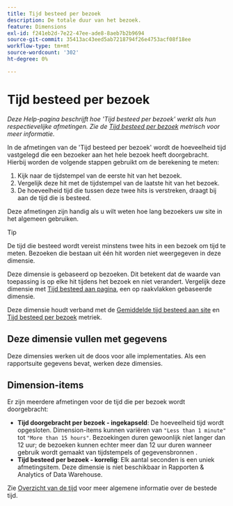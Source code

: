 ```yaml
---
title: Tijd besteed per bezoek
description: De totale duur van het bezoek.
feature: Dimensions
exl-id: f241eb2d-7e22-47ee-ade8-8aeb7b2b9694
source-git-commit: 35413ac43eed5ab7218794f26e4753acf08f18ee
workflow-type: tm+mt
source-wordcount: '302'
ht-degree: 0%

---
```


# Tijd besteed per bezoek

*Deze Help-pagina beschrijft hoe &#39;Tijd besteed per bezoek&#39; werkt als hun respectievelijke afmetingen. Zie de [Tijd besteed per bezoek](../metrics/time-spent-per-visit.md) metrisch voor meer informatie.*

In de afmetingen van de &#39;Tijd besteed per bezoek&#39; wordt de hoeveelheid tijd vastgelegd die een bezoeker aan het hele bezoek heeft doorgebracht. Hierbij worden de volgende stappen gebruikt om de berekening te meten:

1. Kijk naar de tijdstempel van de eerste hit van het bezoek.
2. Vergelijk deze hit met de tijdstempel van de laatste hit van het bezoek.
3. De hoeveelheid tijd die tussen deze twee hits is verstreken, draagt bij aan de tijd die is besteed.

Deze afmetingen zijn handig als u wilt weten hoe lang bezoekers uw site in het algemeen gebruiken.

>[!TIP]
>
>De tijd die besteed wordt vereist minstens twee hits in een bezoek om tijd te meten. Bezoeken die bestaan uit één hit worden niet weergegeven in deze dimensie.

Deze dimensie is gebaseerd op bezoeken. Dit betekent dat de waarde van toepassing is op elke hit tijdens het bezoek en niet verandert. Vergelijk deze dimensie met [Tijd besteed aan pagina](time-spent-on-page.md), een op raakvlakken gebaseerde dimensie.

Deze dimensie houdt verband met de [Gemiddelde tijd besteed aan site](../metrics/average-time-on-site.md) en [Tijd besteed per bezoek](../metrics/time-spent-per-visit.md) metriek.

## Deze dimensie vullen met gegevens

Deze dimensies werken uit de doos voor alle implementaties. Als een rapportsuite gegevens bevat, werken deze dimensies.

## Dimension-items

Er zijn meerdere afmetingen voor de tijd die per bezoek wordt doorgebracht:

* **Tijd doorgebracht per bezoek - ingekapseld**: De hoeveelheid tijd wordt opgesloten. Dimension-items kunnen variëren van `"Less than 1 minute"` tot `"More than 15 hours"`. Bezoekingen duren gewoonlijk niet langer dan 12 uur; de bezoeken kunnen echter meer dan 12 uur duren wanneer gebruik wordt gemaakt van tijdstempels of gegevensbronnen .
* **Tijd besteed per bezoek - korrelig**: Elk aantal seconden is een uniek afmetingsitem. Deze dimensie is niet beschikbaar in Rapporten &amp; Analytics of Data Warehouse.

Zie [Overzicht van de tijd](../metrics/time-spent.md) voor meer algemene informatie over de bestede tijd.
